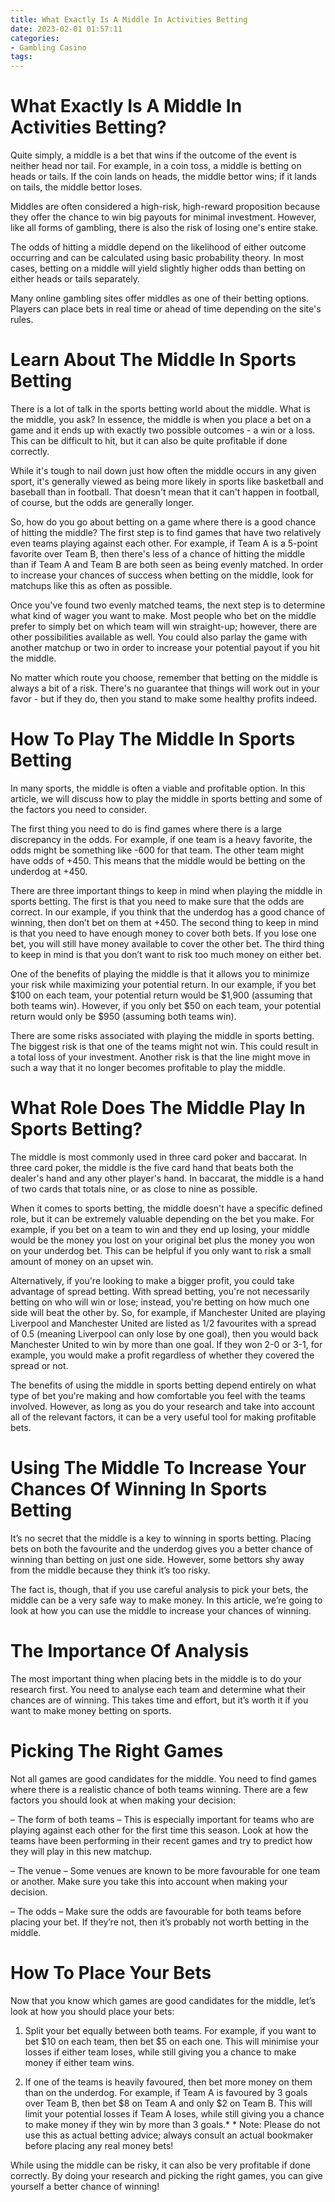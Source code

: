 ```yaml
---
title: What Exactly Is A Middle In Activities Betting 
date: 2023-02-01 01:57:11
categories:
- Gambling Casino
tags:
---
```



#  What Exactly Is A Middle In Activities Betting? 

Quite simply, a middle is a bet that wins if the outcome of the event is neither head nor tail. For example, in a coin toss, a middle is betting on heads or tails. If the coin lands on heads, the middle bettor wins; if it lands on tails, the middle bettor loses.

Middles are often considered a high-risk, high-reward proposition because they offer the chance to win big payouts for minimal investment. However, like all forms of gambling, there is also the risk of losing one's entire stake.

The odds of hitting a middle depend on the likelihood of either outcome occurring and can be calculated using basic probability theory. In most cases, betting on a middle will yield slightly higher odds than betting on either heads or tails separately.

Many online gambling sites offer middles as one of their betting options. Players can place bets in real time or ahead of time depending on the site's rules.

#  Learn About The Middle In Sports Betting 

There is a lot of talk in the sports betting world about the middle. What is the middle, you ask? In essence, the middle is when you place a bet on a game and it ends up with exactly two possible outcomes - a win or a loss. This can be difficult to hit, but it can also be quite profitable if done correctly.

While it's tough to nail down just how often the middle occurs in any given sport, it's generally viewed as being more likely in sports like basketball and baseball than in football. That doesn't mean that it can't happen in football, of course, but the odds are generally longer.

So, how do you go about betting on a game where there is a good chance of hitting the middle? The first step is to find games that have two relatively even teams playing against each other. For example, if Team A is a 5-point favorite over Team B, then there's less of a chance of hitting the middle than if Team A and Team B are both seen as being evenly matched. In order to increase your chances of success when betting on the middle, look for matchups like this as often as possible.

Once you've found two evenly matched teams, the next step is to determine what kind of wager you want to make. Most people who bet on the middle prefer to simply bet on which team will win straight-up; however, there are other possibilities available as well. You could also parlay the game with another matchup or two in order to increase your potential payout if you hit the middle.

No matter which route you choose, remember that betting on the middle is always a bit of a risk. There's no guarantee that things will work out in your favor - but if they do, then you stand to make some healthy profits indeed.

#  How To Play The Middle In Sports Betting 

In many sports, the middle is often a viable and profitable option. In this article, we will discuss how to play the middle in sports betting and some of the factors you need to consider.

The first thing you need to do is find games where there is a large discrepancy in the odds. For example, if one team is a heavy favorite, the odds might be something like -600 for that team. The other team might have odds of +450. This means that the middle would be betting on the underdog at +450.

There are three important things to keep in mind when playing the middle in sports betting. The first is that you need to make sure that the odds are correct. In our example, if you think that the underdog has a good chance of winning, then don’t bet on them at +450. The second thing to keep in mind is that you need to have enough money to cover both bets. If you lose one bet, you will still have money available to cover the other bet. The third thing to keep in mind is that you don’t want to risk too much money on either bet.

One of the benefits of playing the middle is that it allows you to minimize your risk while maximizing your potential return. In our example, if you bet $100 on each team, your potential return would be $1,900 (assuming that both teams win). However, if you only bet $50 on each team, your potential return would only be $950 (assuming both teams win).

There are some risks associated with playing the middle in sports betting. The biggest risk is that one of the teams might not win. This could result in a total loss of your investment. Another risk is that the line might move in such a way that it no longer becomes profitable to play the middle.

#  What Role Does The Middle Play In Sports Betting? 

The middle is most commonly used in three card poker and baccarat. In three card poker, the middle is the five card hand that beats both the dealer's hand and any other player's hand. In baccarat, the middle is a hand of two cards that totals nine, or as close to nine as possible.

When it comes to sports betting, the middle doesn't have a specific defined role, but it can be extremely valuable depending on the bet you make. For example, if you bet on a team to win and they end up losing, your middle would be the money you lost on your original bet plus the money you won on your underdog bet. This can be helpful if you only want to risk a small amount of money on an upset win.

Alternatively, if you're looking to make a bigger profit, you could take advantage of spread betting. With spread betting, you're not necessarily betting on who will win or lose; instead, you're betting on how much one side will beat the other by. So, for example, if Manchester United are playing Liverpool and Manchester United are listed as 1/2 favourites with a spread of 0.5 (meaning Liverpool can only lose by one goal), then you would back Manchester United to win by more than one goal. If they won 2-0 or 3-1, for example, you would make a profit regardless of whether they covered the spread or not.

The benefits of using the middle in sports betting depend entirely on what type of bet you're making and how comfortable you feel with the teams involved. However, as long as you do your research and take into account all of the relevant factors, it can be a very useful tool for making profitable bets.

#  Using The Middle To Increase Your Chances Of Winning In Sports Betting

It’s no secret that the middle is a key to winning in sports betting. Placing bets on both the favourite and the underdog gives you a better chance of winning than betting on just one side. However, some bettors shy away from the middle because they think it’s too risky.

The fact is, though, that if you use careful analysis to pick your bets, the middle can be a very safe way to make money. In this article, we’re going to look at how you can use the middle to increase your chances of winning.

# The Importance Of Analysis

The most important thing when placing bets in the middle is to do your research first. You need to analyse each team and determine what their chances are of winning. This takes time and effort, but it’s worth it if you want to make money betting on sports.

# Picking The Right Games

Not all games are good candidates for the middle. You need to find games where there is a realistic chance of both teams winning. There are a few factors you should look at when making your decision:

– The form of both teams – This is especially important for teams who are playing against each other for the first time this season. Look at how the teams have been performing in their recent games and try to predict how they will play in this new matchup.

– The venue – Some venues are known to be more favourable for one team or another. Make sure you take this into account when making your decision.

– The odds – Make sure the odds are favourable for both teams before placing your bet. If they’re not, then it’s probably not worth betting in the middle.

# How To Place Your Bets

Now that you know which games are good candidates for the middle, let’s look at how you should place your bets:

1) Split your bet equally between both teams. For example, if you want to bet $10 on each team, then bet $5 on each one. This will minimise your losses if either team loses, while still giving you a chance to make money if either team wins.

2) If one of the teams is heavily favoured, then bet more money on them than on the underdog. For example, if Team A is favoured by 3 goals over Team B, then bet $8 on Team A and only $2 on Team B. This will limit your potential losses if Team A loses, while still giving you a chance to make money if they win by more than 3 goals.* * Note: Please do not use this as actual betting advice; always consult an actual bookmaker before placing any real money bets! 

While using the middle can be risky, it can also be very profitable if done correctly. By doing your research and picking the right games, you can give yourself a better chance of winning!
